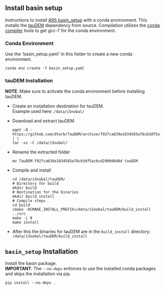 ## Install basin setup

Instructions to
install [ARS basin_setup](https://github.com/USDA-ARS-NWRC/basin_setup)
with a conda environment. This installs the
[tauDEM](https://github.com/dtarb/TauDEM) dependency from source. Compilation
utilizes the
[conda  compiler](https://docs.conda.io/projects/conda-build/en/latest/resources/compiler-tools.html)
tools to get gcc-7 for the conda environment.

### Conda Environment

Use the 'basin_setup.yaml' in this folder to create a new conda environment.

```shell
conda env create -f basin_setup.yaml
```

### tauDEM Installation

__NOTE__: Make sure to activate the conda environment before installing tauDEM.

* Create an installation destination for tauDEM.<br>
  Example used here: `/data/iSnobal/`
* Download and extract tauDEM
  ```shell
  wget -O - https://github.com/dtarb/TauDEM/archive/f927ca639a1834565a76cb3df5acbcd2909d6d0d.tar.gz | \
  tar -xz -C /data/iSnobal/
  ```
* Rename the extracted folder
  ```shell
  mv TauDEM-f927ca639a1834565a76cb3df5acbcd2909d6d0d tauDEM
  ```

* Compile and install
  ```shell
  cd /data/iSnobal/tauDEM/
  # Directory for build
  mkdir build
  # Destination for the binaries
  mkdir build_install
  # Compile steps
  cd build
  cmake -DCMAKE_INSTALL_PREFIX=/data/iSnobal/tauDEM/build_install ../src
  make -j 8
  make install
  ```
* After this the binaries for tauDEM are in the `build_install` directory:
  `/data/iSnobal/tauDEM/build_install`

## `basin_setup` Installation

Install the basin package.<br>
__IMPORTANT__: The `--no-deps` enforces to use the installed conda packages
and skips the installation via pip.
```shell
pip install --no-deps .
```
